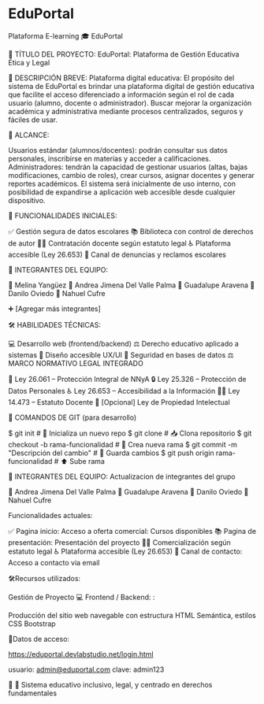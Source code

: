 # EduPortal
Plataforma E-learning
🎓 EduPortal

📌 TÍTULO DEL PROYECTO:
EduPortal: Plataforma de Gestión Educativa Ética y Legal

📝 DESCRIPCIÓN BREVE:
Plataforma digital educativa: El propósito del sistema de EduPortal es brindar una plataforma digital de gestión educativa que facilite el acceso diferenciado a información según el rol de cada usuario (alumno, docente o administrador). Buscar mejorar la organización académica y administrativa mediante procesos centralizados, seguros y fáciles de usar.

📝 ALCANCE:

Usuarios estándar (alumnos/docentes): podrán consultar sus datos personales, inscribirse en materias y acceder a calificaciones.
Administradores: tendrán la capacidad de gestionar usuarios (altas, bajas modificaciones, cambio de roles), crear cursos, asignar docentes y generar reportes académicos.
El sistema será inicialmente de uso interno, con posibilidad de expandirse a aplicación web accesible desde cualquier dispositivo.

🚀 FUNCIONALIDADES INICIALES:


✅ Gestión segura de datos escolares
📚 Biblioteca con control de derechos de autor
👩‍🏫 Contratación docente según estatuto legal
♿ Plataforma accesible (Ley 26.653)
📣 Canal de denuncias y reclamos escolares

👥 INTEGRANTES DEL EQUIPO:

👩 Melina Yangüez
👩 Andrea Jimena Del Valle Palma
👩 Guadalupe Aravena
👦 Danilo Oviedo
👦 Nahuel Cufre

➕ [Agregar más integrantes]

🛠️ HABILIDADES TÉCNICAS:

💻 Desarrollo web (frontend/backend)
⚖️ Derecho educativo aplicado a sistemas
🎨 Diseño accesible UX/UI
🔐 Seguridad en bases de datos
⚖️ MARCO NORMATIVO LEGAL INTEGRADO

📜 Ley 26.061 – Protección Integral de NNyA
🔒 Ley 25.326 – Protección de Datos Personales
♿ Ley 26.653 – Accesibilidad a la Información
👩‍🏫 Ley 14.473 – Estatuto Docente
🧠 [Opcional] Ley de Propiedad Intelectual

🧪 COMANDOS DE GIT (para desarrollo)

$ git init                             # 🚀 Inicializa un nuevo repo
$ git clone <repositorio>             # 📥 Clona repositorio
$ git checkout -b rama-funcionalidad  # 🌱 Crea nueva rama
$ git commit -m "Descripción del cambio"  # 💾 Guarda cambios
$ git push origin rama-funcionalidad  # ⬆️ Sube rama



👥 INTEGRANTES DEL EQUIPO:
Actualizacion de integrantes del grupo

👩 Andrea Jimena Del Valle Palma
👩 Guadalupe Aravena
👦 Danilo Oviedo
👦 Nahuel Cufre

Funcionalidades actuales: 

✅ Pagina inicio: Acceso a oferta comercial: Cursos disponibles
📚 Pagina de presentación: Presentación del proyecto 
👩‍🏫 Comercialización según estatuto legal
♿ Plataforma accesible (Ley 26.653)
📣 Canal de contacto: Acceso a contacto via email 

🛠️Recursos utilizados:

Gestión de Proyecto 
💻 Frontend / Backend: :

Producción del  sitio web navegable con estructura HTML
Semántica, estilos CSS
Bootstrap

 
🔐Datos de acceso:

https://eduportal.devlabstudio.net/login.html

usuario: admin@eduportal.com
clave: admin123



🧪 🧠 Sistema educativo inclusivo, legal, y centrado en derechos fundamentales
